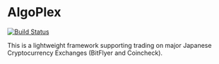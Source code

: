 # AlgoPlex

[![Build Status](https://travis-ci.com/dmitryaleks/algo-plex.svg?branch=master)](https://travis-ci.com/dmitryaleks/algo-plex)

This is a lightweight framework supporting trading on major Japanese Cryptocurrency Exchanges (BitFlyer and Coincheck).
